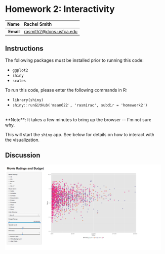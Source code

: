 Homework 2: Interactivity
==============================

| **Name**  | Rachel Smith  |
|----------:|:-------------|
| **Email** | rasmith2@dons.usfca.edu |

## Instructions ##

The following packages must be installed prior to running this code:

- `ggplot2`
- `shiny`
- `scales`

To run this code, please enter the following commands in R:

- `library(shiny)` 
- `shiny::runGitHub('msan622', 'rasmirac', subdir = 'homework2')`
</br>
**Note**: 
It takes a few minutes to bring up the browser --  I'm not sure why. 

This will start the `shiny` app. See below for details on how to interact with the visualization.

## Discussion ##

![](shiny.png)

